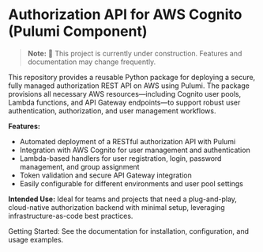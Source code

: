 # Authorization API for AWS Cognito (Pulumi Component)
> **Note:** 🚧 This project is currently under construction. Features and documentation may change frequently.

This repository provides a reusable Python package for deploying a secure, fully managed authorization REST API on AWS using Pulumi. The package provisions all necessary AWS resources—including Cognito user pools, Lambda functions, and API Gateway endpoints—to support robust user authentication, authorization, and user management workflows.

**Features:**

* Automated deployment of a RESTful authorization API with Pulumi
* Integration with AWS Cognito for user management and authentication
* Lambda-based handlers for user registration, login, password management, and group assignment
* Token validation and secure API Gateway integration
* Easily configurable for different environments and user pool settings

**Intended Use:** Ideal for teams and projects that need a plug-and-play, cloud-native authorization backend with minimal setup, leveraging infrastructure-as-code best practices.

Getting Started: See the documentation for installation, configuration, and usage examples.